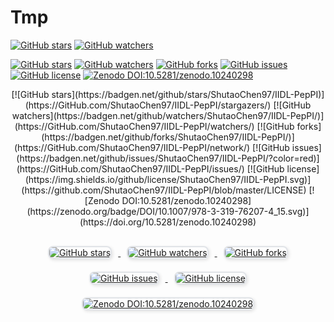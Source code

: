 # Tmp

[![GitHub stars](https://img.shields.io/github/stars/ShutaoChen97/IIDL-PepPI.svg?style=social&label=Star&maxAge=2592000)](https://GitHub.com/ShutaoChen97/IIDL-PepPI/stargazers/)
[![GitHub watchers](https://img.shields.io/github/watchers/ShutaoChen97/IIDL-PepPI.svg?style=social&label=Watch&maxAge=2592000)](https://GitHub.com/ShutaoChen97/IIDL-PepPI/watchers/)


[![GitHub stars](https://badgen.net/github/stars/ShutaoChen97/IIDL-PepPI)](https://GitHub.com/ShutaoChen97/IIDL-PepPI/stargazers/)
[![GitHub watchers](https://badgen.net/github/watchers/ShutaoChen97/IIDL-PepPI/)](https://GitHub.com/ShutaoChen97/IIDL-PepPI/watchers/)
[![GitHub forks](https://badgen.net/github/forks/ShutaoChen97/IIDL-PepPI/)](https://GitHub.com/ShutaoChen97/IIDL-PepPI/network/)
[![GitHub issues](https://badgen.net/github/issues/ShutaoChen97/IIDL-PepPI/?color=red)](https://GitHub.com/ShutaoChen97/IIDL-PepPI/issues/)
[![GitHub license](https://img.shields.io/github/license/ShutaoChen97/IIDL-PepPI.svg)](https://github.com/ShutaoChen97/IIDL-PepPI/blob/master/LICENSE)
[![Zenodo DOI:10.5281/zenodo.10240298](https://zenodo.org/badge/DOI/10.1007/978-3-319-76207-4_15.svg)](https://doi.org/10.5281/zenodo.10240298)

<div align="center">
  [![GitHub stars](https://badgen.net/github/stars/ShutaoChen97/IIDL-PepPI)](https://GitHub.com/ShutaoChen97/IIDL-PepPI/stargazers/)
  [![GitHub watchers](https://badgen.net/github/watchers/ShutaoChen97/IIDL-PepPI/)](https://GitHub.com/ShutaoChen97/IIDL-PepPI/watchers/)
  [![GitHub forks](https://badgen.net/github/forks/ShutaoChen97/IIDL-PepPI/)](https://GitHub.com/ShutaoChen97/IIDL-PepPI/network/)
  [![GitHub issues](https://badgen.net/github/issues/ShutaoChen97/IIDL-PepPI/?color=red)](https://GitHub.com/ShutaoChen97/IIDL-PepPI/issues/)
  [![GitHub license](https://img.shields.io/github/license/ShutaoChen97/IIDL-PepPI.svg)](https://github.com/ShutaoChen97/IIDL-PepPI/blob/master/LICENSE)
  [![Zenodo DOI:10.5281/zenodo.10240298](https://zenodo.org/badge/DOI/10.1007/978-3-319-76207-4_15.svg)](https://doi.org/10.5281/zenodo.10240298)
</div>



<div align="center" style="margin: 20px;">
  <a href="https://GitHub.com/ShutaoChen97/IIDL-PepPI/stargazers/">
    <img src="https://badgen.net/github/stars/ShutaoChen97/IIDL-PepPI" alt="GitHub stars" style="margin: 10px; border: 2px solid #e1e4e8; border-radius: 8px; box-shadow: 2px 2px 5px rgba(0,0,0,0.1);"/>
  </a>
  <a href="https://GitHub.com/ShutaoChen97/IIDL-PepPI/watchers/">
    <img src="https://badgen.net/github/watchers/ShutaoChen97/IIDL-PepPI" alt="GitHub watchers" style="margin: 10px; border: 2px solid #e1e4e8; border-radius: 8px; box-shadow: 2px 2px 5px rgba(0,0,0,0.1);"/>
  </a>
  <a href="https://GitHub.com/ShutaoChen97/IIDL-PepPI/network/">
    <img src="https://badgen.net/github/forks/ShutaoChen97/IIDL-PepPI" alt="GitHub forks" style="margin: 10px; border: 2px solid #e1e4e8; border-radius: 8px; box-shadow: 2px 2px 5px rgba(0,0,0,0.1);"/>
  </a>
  <a href="https://GitHub.com/ShutaoChen97/IIDL-PepPI/issues/">
    <img src="https://badgen.net/github/issues/ShutaoChen97/IIDL-PepPI/?color=red" alt="GitHub issues" style="margin: 10px; border: 2px solid #e1e4e8; border-radius: 8px; box-shadow: 2px 2px 5px rgba(0,0,0,0.1);"/>
  </a>
  <a href="https://github.com/ShutaoChen97/IIDL-PepPI/blob/master/LICENSE">
    <img src="https://img.shields.io/github/license/ShutaoChen97/IIDL-PepPI.svg" alt="GitHub license" style="margin: 10px; border: 2px solid #e1e4e8; border-radius: 8px; box-shadow: 2px 2px 5px rgba(0,0,0,0.1);"/>
  </a>
  <a href="https://doi.org/10.5281/zenodo.10240298">
    <img src="https://zenodo.org/badge/DOI/10.1007/978-3-319-76207-4_15.svg" alt="Zenodo DOI:10.5281/zenodo.10240298" style="margin: 10px; border: 2px solid #e1e4e8; border-radius: 8px; box-shadow: 2px 2px 5px rgba(0,0,0,0.1);"/>
  </a>
</div>
